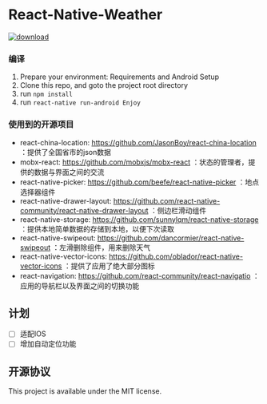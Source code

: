 # React-Native-Weather

[![download](https://www.pgyer.com/app/qrcode/simpleWeather)
](https://www.pgyer.com/simpleWeather)

### 编译

1. Prepare your environment: Requirements and Android Setup
2. Clone this repo, and goto the project root directory
4. run `npm install`
5. run `react-native run-android
Enjoy`


### 使用到的开源项目

* react-china-location: https://github.com/JasonBoy/react-china-location ：提供了全国省市的json数据
* mobx-react: https://github.com/mobxjs/mobx-react  ：状态的管理者，提供的数据与界面之间的交流
* react-native-picker: https://github.com/beefe/react-native-picker  ：地点选择器组件
* react-native-drawer-layout: https://github.com/react-native-community/react-native-drawer-layout  ：侧边栏滑动组件
* react-native-storage: https://github.com/sunnylqm/react-native-storage  ：提供本地简单数据的存储到本地，以便下次读取
* react-native-swipeout: https://github.com/dancormier/react-native-swipeout  ：左滑删除组件，用来删除天气
* react-native-vector-icons: https://github.com/oblador/react-native-vector-icons  ：提供了应用了绝大部分图标
* react-navigation: https://github.com/react-community/react-navigatio  ：应用的导航栏以及界面之间的切换功能

## 计划

* [ ] 适配IOS
* [ ] 增加自动定位功能

## 开源协议

This project is available under the MIT license.

